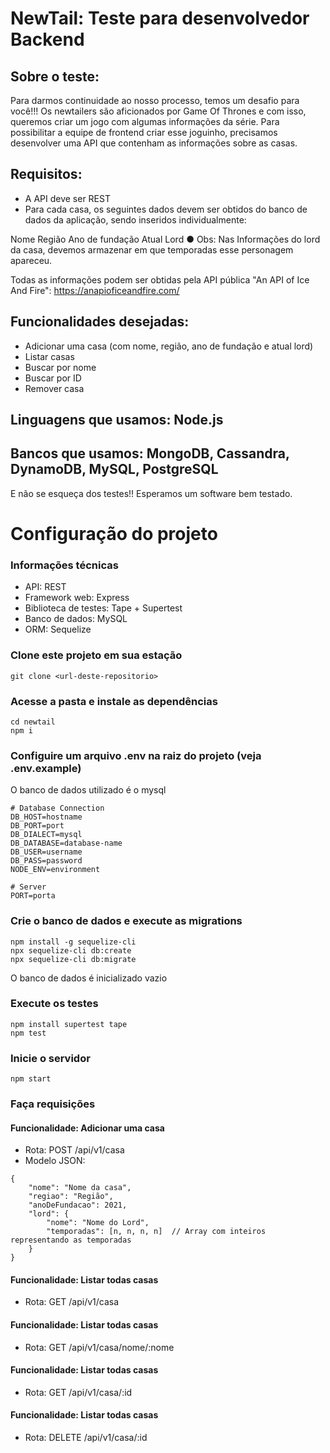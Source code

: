 # NewTail: Teste para desenvolvedor Backend

## Sobre o teste:
Para darmos continuidade ao nosso processo, temos um desafio para você!!!
Os newtailers são aficionados por Game Of Thrones e com isso, queremos criar um jogo
com algumas informações da série.
Para possibilitar a equipe de frontend criar esse joguinho, precisamos desenvolver uma API
que contenham as informações sobre as casas.

## Requisitos:
- A API deve ser REST
- Para cada casa, os seguintes dados devem ser obtidos do banco de dados da aplicação,
sendo inseridos individualmente:

Nome
Região
Ano de fundação
Atual Lord
● Obs: Nas Informações do lord da casa, devemos armazenar em que temporadas
esse personagem apareceu.

Todas as informações podem ser obtidas pela API pública "An API of Ice And Fire":
https://anapioficeandfire.com/

## Funcionalidades desejadas:
- Adicionar uma casa (com nome, região, ano de fundação e atual lord)
- Listar casas
- Buscar por nome
- Buscar por ID
- Remover casa

## Linguagens que usamos: Node.js
## Bancos que usamos: MongoDB, Cassandra, DynamoDB, MySQL, PostgreSQL

E não se esqueça dos testes!! Esperamos um software bem testado.

# Configuração do projeto

### Informações técnicas
- API: REST
- Framework web: Express
- Biblioteca de testes: Tape + Supertest
- Banco de dados: MySQL
- ORM: Sequelize


### Clone este projeto em sua estação
```
git clone <url-deste-repositorio>
```

### Acesse a pasta e instale as dependências
```
cd newtail
npm i
```

### Configuire um arquivo .env na raiz do projeto (veja .env.example)

O banco de dados utilizado é o mysql

```
# Database Connection
DB_HOST=hostname
DB_PORT=port
DB_DIALECT=mysql
DB_DATABASE=database-name
DB_USER=username
DB_PASS=password
NODE_ENV=environment

# Server
PORT=porta
```

### Crie o banco de dados e execute as migrations
```
npm install -g sequelize-cli
npx sequelize-cli db:create
npx sequelize-cli db:migrate
```

O banco de dados é inicializado vazio

### Execute os testes
```
npm install supertest tape
npm test
```

### Inicie o servidor
```
npm start
```

### Faça requisições

#### Funcionalidade: Adicionar uma casa
- Rota: POST /api/v1/casa
- Modelo JSON:
```
{
    "nome": "Nome da casa",
    "regiao": "Região",
    "anoDeFundacao": 2021,
    "lord": {
        "nome": "Nome do Lord",
        "temporadas": [n, n, n, n]  // Array com inteiros representando as temporadas
    }
}
```

#### Funcionalidade: Listar todas casas
- Rota: GET /api/v1/casa

#### Funcionalidade: Listar todas casas
- Rota: GET /api/v1/casa/nome/:nome

#### Funcionalidade: Listar todas casas
- Rota: GET /api/v1/casa/:id

#### Funcionalidade: Listar todas casas
- Rota: DELETE /api/v1/casa/:id
